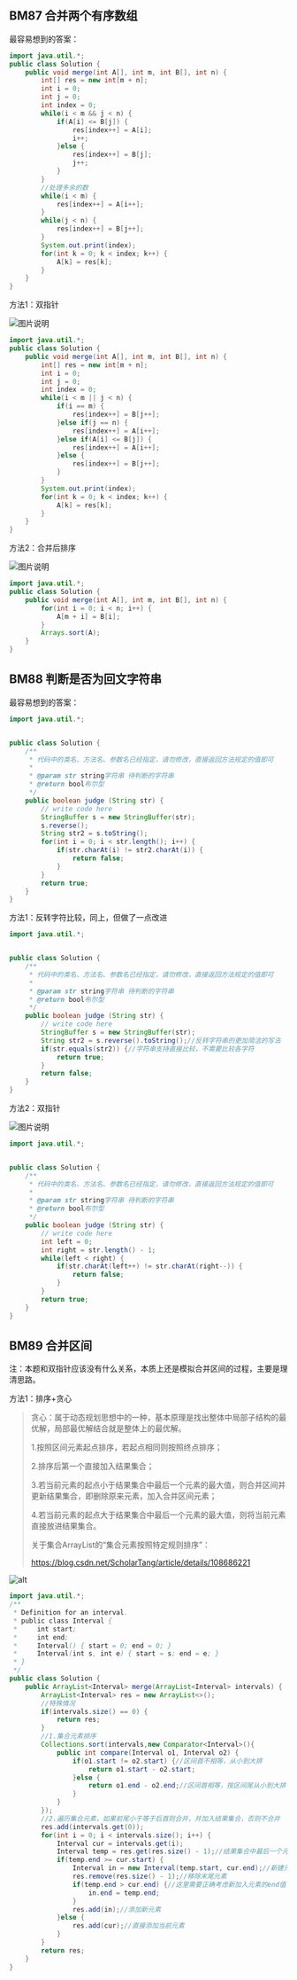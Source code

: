 ## BM87 合并两个有序数组

最容易想到的答案：

```java
import java.util.*;
public class Solution {
    public void merge(int A[], int m, int B[], int n) {
        int[] res = new int[m + n];
        int i = 0;
        int j = 0;
        int index = 0;
        while(i < m && j < n) {
            if(A[i] <= B[j]) {
                res[index++] = A[i];
                i++;
            }else {
                res[index++] = B[j];
                j++;
            }
        }
        //处理多余的数
        while(i < m) {
            res[index++] = A[i++];
        }
        while(j < n) {
            res[index++] = B[j++];
        }
        System.out.print(index);
        for(int k = 0; k < index; k++) {
            A[k] = res[k];
        }
    }
}
```

方法1：双指针

![图片说明](https://typora-1256823886.cos.ap-nanjing.myqcloud.com/2022/950C7BF186E017CD92971C19546A49F0)

```java
import java.util.*;
public class Solution {
    public void merge(int A[], int m, int B[], int n) {
        int[] res = new int[m + n];
        int i = 0;
        int j = 0;
        int index = 0;
        while(i < m || j < n) {
            if(i == m) {
                res[index++] = B[j++];
            }else if(j == n) {
                res[index++] = A[i++];
            }else if(A[i] <= B[j]) {
                res[index++] = A[i++];
            }else {
                res[index++] = B[j++];
            }
        }
        System.out.print(index);
        for(int k = 0; k < index; k++) {
            A[k] = res[k];
        }
    }
}
```

方法2：合并后排序

![图片说明](https://typora-1256823886.cos.ap-nanjing.myqcloud.com/2022/3E05D5682B2708589E4CEBD52CFE8379)

```java
import java.util.*;
public class Solution {
    public void merge(int A[], int m, int B[], int n) {
        for(int i = 0; i < n; i++) {
            A[m + i] = B[i];
        }
        Arrays.sort(A);
    }
}
```



## BM88 判断是否为回文字符串

最容易想到的答案：

```java
import java.util.*;


public class Solution {
    /**
     * 代码中的类名、方法名、参数名已经指定，请勿修改，直接返回方法规定的值即可
     *
     * @param str string字符串 待判断的字符串
     * @return bool布尔型
     */
    public boolean judge (String str) {
        // write code here
        StringBuffer s = new StringBuffer(str);
        s.reverse();
        String str2 = s.toString();
        for(int i = 0; i < str.length(); i++) {
            if(str.charAt(i) != str2.charAt(i)) {
                return false;
            }
        }
        return true;
    }
}
```

方法1：反转字符比较，同上，但做了一点改进

```java
import java.util.*;


public class Solution {
    /**
     * 代码中的类名、方法名、参数名已经指定，请勿修改，直接返回方法规定的值即可
     *
     * @param str string字符串 待判断的字符串
     * @return bool布尔型
     */
    public boolean judge (String str) {
        // write code here
        StringBuffer s = new StringBuffer(str);
        String str2 = s.reverse().toString();//反转字符串的更加简洁的写法
        if(str.equals(str2)) {//字符串支持直接比较，不需要比较各字符
            return true;
        }
        return false;
    }
}
```

方法2：双指针

![图片说明](https://typora-1256823886.cos.ap-nanjing.myqcloud.com/2022/A0D8D375C5962864BAE6166CA38789E0)

```java
import java.util.*;


public class Solution {
    /**
     * 代码中的类名、方法名、参数名已经指定，请勿修改，直接返回方法规定的值即可
     *
     * @param str string字符串 待判断的字符串
     * @return bool布尔型
     */
    public boolean judge (String str) {
        // write code here
        int left = 0;
        int right = str.length() - 1;
        while(left < right) {
            if(str.charAt(left++) != str.charAt(right--)) {
                return false;
            }
        }
        return true;
    }
}
```



## BM89 合并区间

注：本题和双指针应该没有什么关系，本质上还是模拟合并区间的过程，主要是理清思路。

方法1：排序+贪心

> 贪心：属于动态规划思想中的一种，基本原理是找出整体中局部子结构的最优解，局部最优解结合就是整体上的最优解。
>
> 1.按照区间元素起点排序，若起点相同则按照终点排序；
>
> 2.排序后第一个直接加入结果集合；
>
> 3.若当前元素的起点小于结果集合中最后一个元素的最大值，则合并区间并更新结果集合，即删除原来元素，加入合并区间元素；
>
> 4.若当前元素的起点大于结果集合中最后一个元素的最大值，则将当前元素直接放进结果集合。
>
> 关于集合ArrayList的“集合元素按照特定规则排序”：
>
> https://blog.csdn.net/ScholarTang/article/details/108686221

![alt](https://typora-1256823886.cos.ap-nanjing.myqcloud.com/2022/F2925680FFBBBEAF9B4DE9E5A1765F9E)

```java
import java.util.*;
/**
 * Definition for an interval.
 * public class Interval {
 *     int start;
 *     int end;
 *     Interval() { start = 0; end = 0; }
 *     Interval(int s, int e) { start = s; end = e; }
 * }
 */
public class Solution {
    public ArrayList<Interval> merge(ArrayList<Interval> intervals) {
        ArrayList<Interval> res = new ArrayList<>();
        //特殊情况
        if(intervals.size() == 0) {
            return res;
        }
        //1.集合元素排序
        Collections.sort(intervals,new Comparator<Interval>(){
            public int compare(Interval o1, Interval o2) {
                if(o1.start != o2.start) {//区间首不相等，从小到大排
                    return o1.start - o2.start;
                }else {
                    return o1.end - o2.end;//区间首相等，按区间尾从小到大排
                }
            }
        });
        //2.遍历集合元素，如果前尾小于等于后首则合并，并加入结果集合，否则不合并
        res.add(intervals.get(0));
        for(int i = 0; i < intervals.size(); i++) {
            Interval cur = intervals.get(i);
            Interval temp = res.get(res.size() - 1);//结果集合中最后一个元素
            if(temp.end >= cur.start) {
                Interval in = new Interval(temp.start, cur.end);//新建元素
                res.remove(res.size() - 1);//移除末尾元素
                if(temp.end > cur.end) {//这里需要正确考虑新加入元素的end值
                    in.end = temp.end;
                }
                res.add(in);//添加新元素
            }else {
                res.add(cur);//直接添加当前元素
            }
        }
        return res;
    }
}
```

